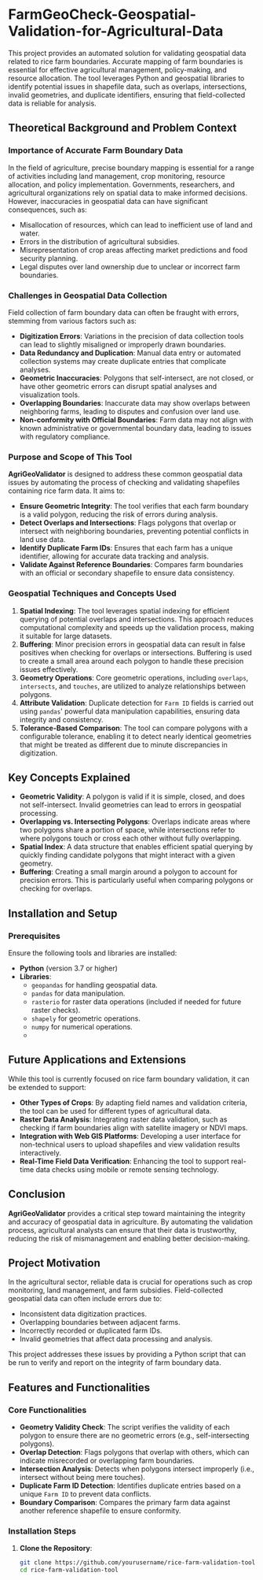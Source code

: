# FarmGeoCheck-Geospatial-Validation-for-Agricultural-Data
This project provides an automated solution for validating geospatial data related to rice farm boundaries. Accurate mapping of farm boundaries is essential for effective agricultural management, policy-making, and resource allocation. The tool leverages Python and geospatial libraries to identify potential issues in shapefile data, such as overlaps, intersections, invalid geometries, and duplicate identifiers, ensuring that field-collected data is reliable for analysis.


## Theoretical Background and Problem Context
### Importance of Accurate Farm Boundary Data
In the field of agriculture, precise boundary mapping is essential for a range of activities including land management, crop monitoring, resource allocation, and policy implementation. Governments, researchers, and agricultural organizations rely on spatial data to make informed decisions. However, inaccuracies in geospatial data can have significant consequences, such as:
- Misallocation of resources, which can lead to inefficient use of land and water.
- Errors in the distribution of agricultural subsidies.
- Misrepresentation of crop areas affecting market predictions and food security planning.
- Legal disputes over land ownership due to unclear or incorrect farm boundaries.

### Challenges in Geospatial Data Collection
Field collection of farm boundary data can often be fraught with errors, stemming from various factors such as:
- **Digitization Errors**: Variations in the precision of data collection tools can lead to slightly misaligned or improperly drawn boundaries.
- **Data Redundancy and Duplication**: Manual data entry or automated collection systems may create duplicate entries that complicate analyses.
- **Geometric Inaccuracies**: Polygons that self-intersect, are not closed, or have other geometric errors can disrupt spatial analyses and visualization tools.
- **Overlapping Boundaries**: Inaccurate data may show overlaps between neighboring farms, leading to disputes and confusion over land use.
- **Non-conformity with Official Boundaries**: Farm data may not align with known administrative or governmental boundary data, leading to issues with regulatory compliance.

### Purpose and Scope of This Tool
**AgriGeoValidator** is designed to address these common geospatial data issues by automating the process of checking and validating shapefiles containing rice farm data. It aims to:
- **Ensure Geometric Integrity**: The tool verifies that each farm boundary is a valid polygon, reducing the risk of errors during analysis.
- **Detect Overlaps and Intersections**: Flags polygons that overlap or intersect with neighboring boundaries, preventing potential conflicts in land use data.
- **Identify Duplicate Farm IDs**: Ensures that each farm has a unique identifier, allowing for accurate data tracking and analysis.
- **Validate Against Reference Boundaries**: Compares farm boundaries with an official or secondary shapefile to ensure data consistency.

### Geospatial Techniques and Concepts Used
1. **Spatial Indexing**: The tool leverages spatial indexing for efficient querying of potential overlaps and intersections. This approach reduces computational complexity and speeds up the validation process, making it suitable for large datasets.
2. **Buffering**: Minor precision errors in geospatial data can result in false positives when checking for overlaps or intersections. Buffering is used to create a small area around each polygon to handle these precision issues effectively.
3. **Geometry Operations**: Core geometric operations, including `overlaps`, `intersects`, and `touches`, are utilized to analyze relationships between polygons.
4. **Attribute Validation**: Duplicate detection for `Farm ID` fields is carried out using `pandas`' powerful data manipulation capabilities, ensuring data integrity and consistency.
5. **Tolerance-Based Comparison**: The tool can compare polygons with a configurable tolerance, enabling it to detect nearly identical geometries that might be treated as different due to minute discrepancies in digitization.

## Key Concepts Explained
- **Geometric Validity**: A polygon is valid if it is simple, closed, and does not self-intersect. Invalid geometries can lead to errors in geospatial processing.
- **Overlapping vs. Intersecting Polygons**: Overlaps indicate areas where two polygons share a portion of space, while intersections refer to where polygons touch or cross each other without fully overlapping.
- **Spatial Index**: A data structure that enables efficient spatial querying by quickly finding candidate polygons that might interact with a given geometry.
- **Buffering**: Creating a small margin around a polygon to account for precision errors. This is particularly useful when comparing polygons or checking for overlaps.

## Installation and Setup
### Prerequisites
Ensure the following tools and libraries are installed:
- **Python** (version 3.7 or higher)
- **Libraries**:
  - `geopandas` for handling geospatial data.
  - `pandas` for data manipulation.
  - `rasterio` for raster data operations (included if needed for future raster checks).
  - `shapely` for geometric operations.
  - `numpy` for numerical operations.
  - 
## Future Applications and Extensions
While this tool is currently focused on rice farm boundary validation, it can be extended to support:
- **Other Types of Crops**: By adapting field names and validation criteria, the tool can be used for different types of agricultural data.
- **Raster Data Analysis**: Integrating raster data validation, such as checking if farm boundaries align with satellite imagery or NDVI maps.
- **Integration with Web GIS Platforms**: Developing a user interface for non-technical users to upload shapefiles and view validation results interactively.
- **Real-Time Field Data Verification**: Enhancing the tool to support real-time data checks using mobile or remote sensing technology.

## Conclusion
**AgriGeoValidator** provides a critical step toward maintaining the integrity and accuracy of geospatial data in agriculture. By automating the validation process, agricultural analysts can ensure that their data is trustworthy, reducing the risk of mismanagement and enabling better decision-making.







## Project Motivation
In the agricultural sector, reliable data is crucial for operations such as crop monitoring, land management, and farm subsidies. Field-collected geospatial data can often include errors due to:
- Inconsistent data digitization practices.
- Overlapping boundaries between adjacent farms.
- Incorrectly recorded or duplicated farm IDs.
- Invalid geometries that affect data processing and analysis.

This project addresses these issues by providing a Python script that can be run to verify and report on the integrity of farm boundary data.

## Features and Functionalities
### Core Functionalities
- **Geometry Validity Check**: The script verifies the validity of each polygon to ensure there are no geometric errors (e.g., self-intersecting polygons).
- **Overlap Detection**: Flags polygons that overlap with others, which can indicate misrecorded or overlapping farm boundaries.
- **Intersection Analysis**: Detects when polygons intersect improperly (i.e., intersect without being mere touches).
- **Duplicate Farm ID Detection**: Identifies duplicate entries based on a unique `Farm ID` to prevent data conflicts.
- **Boundary Comparison**: Compares the primary farm data against another reference shapefile to ensure conformity.





### Installation Steps
1. **Clone the Repository**:
   ```bash
   git clone https://github.com/yourusername/rice-farm-validation-tool.git
   cd rice-farm-validation-tool

